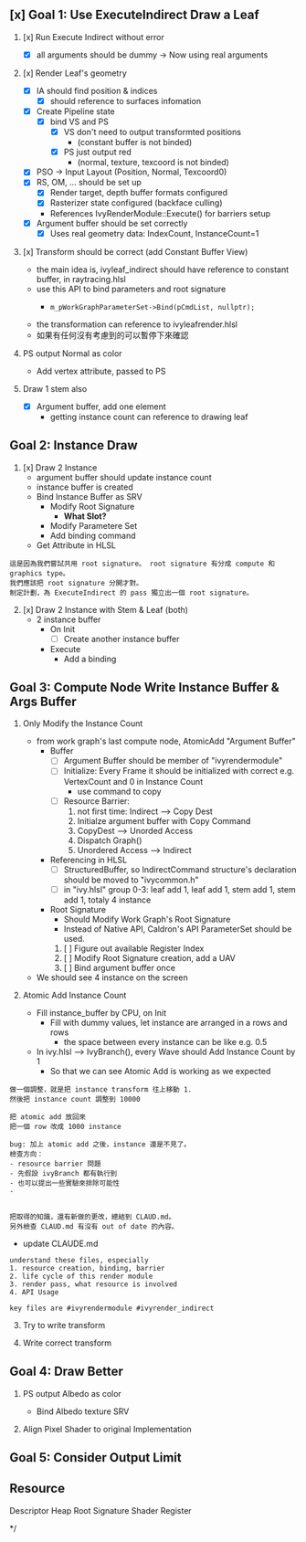 ## [x] Goal 1: Use ExecuteIndirect Draw a Leaf

1. [x] Run Execute Indirect without error
    - [x] all arguments should be dummy → Now using real arguments

2. [x] Render Leaf's geometry
    - [x] IA should find position & indices
        - [x] should reference to surfaces infomation
    - [x] Create Pipeline state
        - [x] bind VS and PS
            - [x] VS don't need to output transformted positions
                - (constant buffer is not binded)
            - [x] PS just output red
                - (normal, texture, texcoord is not binded)
    - [x] PSO -> Input Layout (Position, Normal, Texcoord0)
    - [x] RS, OM, ... should be set up
        - [x] Render target, depth buffer formats configured
        - [x] Rasterizer state configured (backface culling)
        - References IvyRenderModule::Execute() for barriers setup
    - [x] Argument buffer should be set correctly
        - [x] Uses real geometry data: IndexCount, InstanceCount=1    

3. [x] Transform should be correct (add Constant Buffer View)
    - the main idea is, ivyleaf_indirect should have reference to constant buffer, in raytracing.hlsl
    - use this API to bind parameters and root signature
        -     m_pWorkGraphParameterSet->Bind(pCmdList, nullptr);
    - the transformation can reference to ivyleafrender.hlsl
    - 如果有任何沒有考慮到的可以暫停下來確認

4. PS output Normal as color
    - Add vertex attribute, passed to PS

5. Draw 1 stem also
    - [x] Argument buffer, add one element
        - getting instance count can reference to drawing leaf

## Goal 2: Instance Draw

1. [x] Draw 2 Instance
    - argument buffer should update instance count
    - instance buffer is created
    - Bind Instance Buffer as SRV
        - Modify Root Signature
            - **What Slot?**
        - Modify Parametere Set
        - Add binding command
    - Get Attribute in HLSL

```
這是因為我們嘗試共用 root signature。 root signature 有分成 compute 和 graphics type。
我們應該把 root signature 分開才對。
制定計劃，為 ExecuteIndirect 的 pass 獨立出一個 root signature。
```

2. [x] Draw 2 Instance with Stem & Leaf (both)
    - 2 instance buffer
        - On Init
            - [ ] Create another instance buffer
        - Execute
            - Add a binding


## Goal 3: Compute Node Write Instance Buffer & Args Buffer

1. Only Modify the Instance Count
    - from work graph's last compute node, AtomicAdd "Argument Buffer"
        - Buffer 
            - [ ] Argument Buffer should be member of "ivyrendermodule"
            - [ ] Initialize: Every Frame it should be initialized with correct e.g. VertexCount and 0 in Instance Count
                - use command to copy
            - [ ] Resource Barrier:
                1. not first time: Indirect --> Copy Dest
                2. Initialze argument buffer with Copy Command
                3. CopyDest --> Unorded Access
                4. Dispatch Graph()
                5. Unordered Access --> Indirect
        - Referencing in HLSL
            - [ ] StructuredBuffer<IndirectCommand>, so IndirectCommand structure's declaration should be moved to "ivycommon.h"
            - [ ] in "ivy.hlsl" group 0-3: leaf add 1, leaf add 1, stem add 1, stem add 1, totaly 4 instance
        - Root Signature
            - Should Modify Work Graph's Root Signature
            - Instead of Native API, Caldron's API ParameterSet should be used.
            1. [ ] Figure out available Register Index
            2. [ ] Modify Root Signature creation, add a UAV
            3. [ ] Bind argument buffer once
    - We should see 4 instance on the screen


2. Atomic Add Instance Count
    - Fill instance_buffer by CPU, on Init
        - Fill with dummy values, let instance are arranged in a rows and rows
            - the space between every instance can be like e.g. 0.5
    - In ivy.hlsl --> IvyBranch(), every Wave should Add Instance Count by 1
        - So that we can see Atomic Add is working as we expected

```
做一個調整，就是把 instance transform 往上移動 1.
然後把 instance count 調整到 10000

把 atomic add 放回來
把一個 row 改成 1000 instance

bug: 加上 atomic add 之後，instance 還是不見了。
檢查方向：
- resource barrier 問題
- 先假設 ivyBranch 都有執行到
- 也可以提出一些實驗來排除可能性
- 


把取得的知識，還有新做的更改，總結到 CLAUD.md。
另外檢查 CLAUD.md 有沒有 out of date 的內容。
```


- update CLAUDE.md

```
understand these files, especially
1. resource creation, binding, barrier
2. life cycle of this render module
3. render pass, what resource is involved
4. API Usage

key files are #ivyrendermodule #ivyrender_indirect
```

3. Try to write transform

4. Write correct transform

## Goal 4: Draw Better

1. PS output Albedo as color
    - Bind Albedo texture SRV

2. Align Pixel Shader to original Implementation

## Goal 5: Consider Output Limit

## Resource

Descriptor Heap
Root Signature
Shader Register


*/